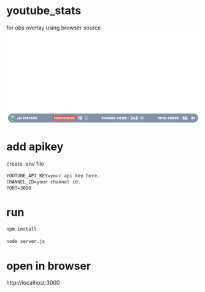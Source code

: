 # youtube_stats
for obs overlay using browser source
![screenshot](./Screenshot.png)

# add apikey 
create .env file 
```
YOUTUBE_API_KEY=your api key here.
CHANNEL_ID=your channel id.
PORT=3000
```

# run 
```
npm install

node server.js
```

# open in browser
http://localhost:3000
